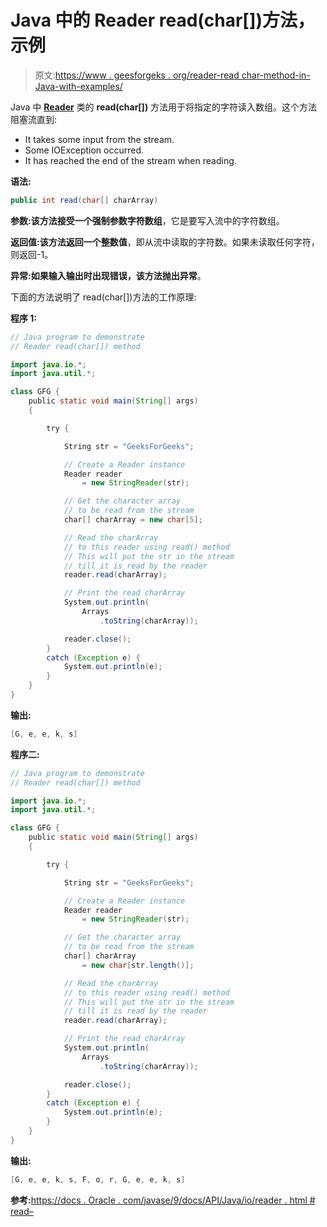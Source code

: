 # Java 中的 Reader read(char[])方法，示例

> 原文:[https://www . geesforgeks . org/reader-read char-method-in-Java-with-examples/](https://www.geeksforgeeks.org/reader-readchar-method-in-java-with-examples/)

Java 中 **[Reader](https://www.geeksforgeeks.org/java-io-reader-class-java/)** 类的 **read(char[])** 方法用于将指定的字符读入数组。这个方法阻塞流直到:

*   It takes some input from the stream.
*   Some IOException occurred.
*   It has reached the end of the stream when reading.

**语法:**

```java
public int read(char[] charArray)
```

**参数:**该方法接受一个强制参数**字符数组**，它是要写入流中的字符数组。

**返回值:**该方法返回一个**整数值**，即从流中读取的字符数。如果未读取任何字符，则返回-1。

**异常:**如果输入输出时出现错误，该方法抛出**异常**。

下面的方法说明了 read(char[])方法的工作原理:

**程序 1:**

```java
// Java program to demonstrate
// Reader read(char[]) method

import java.io.*;
import java.util.*;

class GFG {
    public static void main(String[] args)
    {

        try {

            String str = "GeeksForGeeks";

            // Create a Reader instance
            Reader reader
                = new StringReader(str);

            // Get the character array
            // to be read from the stream
            char[] charArray = new char[5];

            // Read the charArray
            // to this reader using read() method
            // This will put the str in the stream
            // till it is read by the reader
            reader.read(charArray);

            // Print the read charArray
            System.out.println(
                Arrays
                    .toString(charArray));

            reader.close();
        }
        catch (Exception e) {
            System.out.println(e);
        }
    }
}
```

**输出:**

```java
[G, e, e, k, s]

```

**程序二:**

```java
// Java program to demonstrate
// Reader read(char[]) method

import java.io.*;
import java.util.*;

class GFG {
    public static void main(String[] args)
    {

        try {

            String str = "GeeksForGeeks";

            // Create a Reader instance
            Reader reader
                = new StringReader(str);

            // Get the character array
            // to be read from the stream
            char[] charArray
                = new char[str.length()];

            // Read the charArray
            // to this reader using read() method
            // This will put the str in the stream
            // till it is read by the reader
            reader.read(charArray);

            // Print the read charArray
            System.out.println(
                Arrays
                    .toString(charArray));

            reader.close();
        }
        catch (Exception e) {
            System.out.println(e);
        }
    }
}
```

**输出:**

```java
[G, e, e, k, s, F, o, r, G, e, e, k, s]

```

**参考:**[https://docs . Oracle . com/javase/9/docs/API/Java/io/reader . html # read–](https://docs.oracle.com/javase/9/docs/api/java/io/Reader.html#read--)